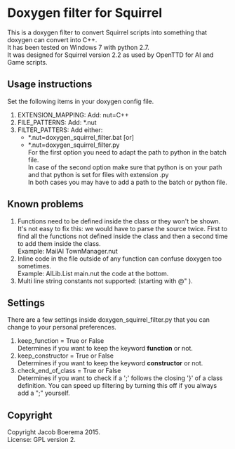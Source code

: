 Doxygen filter for Squirrel
===========================

This is a doxygen filter to convert Squirrel scripts into something
that doxygen can convert into C++.   
It has been tested on Windows 7 with python 2.7.    
It was designed for Squirrel version 2.2 as used by OpenTTD for
AI and Game scripts.

Usage instructions
------------------
Set the following items in your doxygen config file.

1. EXTENSION_MAPPING: Add: nut=C++    
2. FILE_PATTERNS: Add: *.nut    
3. FILTER_PATTERS: Add either:    
    + \*.nut=doxygen\_squirrel\_filter.bat [or]    
    + \*.nut=doxygen\_squirrel\_filter.py    
For the first option you need to adapt the path to python in the batch
file.    
In case of the second option make sure that python is on your path and
that python is set for files with extension .py    
In both cases you may have to add a path to the batch or python file.

Known problems
--------------
1. Functions need to be defined inside the class or they won't be
shown.    
It's not easy to fix this: we would have to parse the source twice.
First to find all the functions not defined inside the class and then
a second time to add them inside the class.    
Example: MailAI TownManager.nut
2. Inline code in the file outside of any function can confuse doxygen
too sometimes.    
Example: AILib.List main.nut the code at the bottom.
3. Multi line string constants not supported: (starting with @" ).

Settings
--------
There are a few settings inside doxygen\_squirrel\_filter.py that
you can change to your personal preferences.

1. keep\_function = True or False    
Determines if you want to keep the keyword **function** or not.
2.  keep\_constructor = True or False    
Determines if you want to keep the keyword **constructor** or not.
3. check\_end\_of\_class = True or False    
Determines if you want to check if a ';' follows the closing '}'
of a class definition. You can speed up filtering by turning this
off if you always add a ";" yourself.

Copyright
---------
Copyright Jacob Boerema 2015.    
License: GPL version 2.
